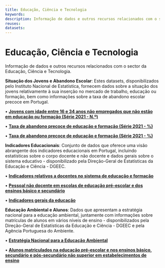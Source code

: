 ```yaml
---
title: Educação, Ciência e Tecnologia
keywords:
description: Informação de dados e outros recursos relacionados com o sector da Educação, Ciência e Tecnologia.
reuses:
datasets:
---
```

# Educação, Ciência e Tecnologia

Informação de dados e outros recursos relacionados com o sector da Educação, Ciência e Tecnologia.

**Situação dos Jovens e Abandono Escolar**: Estes datasets, disponibilizados pelo Instituto Nacional de Estatística, fornecem dados sobre a situação dos jovens relativamente à sua inserção no mercado de trabalho, educação ou formação, bem como informações sobre a taxa de abandono escolar precoce em Portugal.

•	[**Jovens com idade entre 16 e 34 anos não empregados que não estão em educação ou formação (Série 2021 - N.º)**](https://dados.gov.pt/pt/datasets/jovens-com-idade-entre-16-e-34-anos-nao-empregados-que-nao-estao-em-educacao-ou-formacao-serie-2021-n-o-1/)

•	[**Taxa de abandono precoce de educação e formação (Série 2021 - %)**](https://dados.gov.pt/pt/datasets/taxa-de-abandono-precoce-de-educacao-e-formacao-serie-2021-1/)

•	[**Taxa de abandono precoce de educação e formação (Série 2021 - %)**](https://dados.gov.pt/pt/datasets/taxa-de-abandono-precoce-de-educacao-e-formacao-serie-2021/)

**Indicadores Educacionais**: Conjunto de dados que oferece uma visão abrangente dos indicadores educacionais em Portugal, incluindo estatísticas sobre o corpo docente e não docente e dados gerais sobre o sistema educativo - disponibilizado pela Direção-Geral de Estatísticas da Educação e Ciência - DGEEC.

•	[**Indicadores relativos a docentes no sistema de educação e formação**](https://dados.gov.pt/pt/datasets/indicadores-relativos-a-docentes-no-sistema-de-educacao-e-formacao/)

•	[**Pessoal não docente em escolas de educação pré-escolar e dos ensinos básico e secundário**](https://dados.gov.pt/pt/datasets/pessoal-nao-docente-em-escolas-de-educacao-pre-escolar-e-dos-ensinos-basico-e-secundario/)

•	[**Indicadores gerais da educação**](https://dados.gov.pt/pt/datasets/indicadores-gerais-da-educacao/)

**Educação Ambiental e Alunos**: Dados que apresentam a estratégia nacional para a educação ambiental, juntamente com informações sobre matrículas de alunos em vários níveis de ensino - disponibilizados pela Direção-Geral de Estatísticas da Educação e Ciência - DGEEC
 e pela Agência Portuguesa do Ambiente.

•	[**Estratégia Nacional para a Educação Ambiental**](https://dados.gov.pt/pt/datasets/estrategia-nacional-para-a-educacao-ambiental/)

•	[**Alunos matriculados na educação pré-escolar e nos ensinos básico, secundário e pós-secundário não superior em estabelecimentos de ensino**](https://dados.gov.pt/pt/datasets/alunos-matriculados-na-educacao-pre-escolar-e-nos-ensinos-basico-secundario-e-pos-secundario-nao-superior-em-estabelecimentos-de-ensino/)


